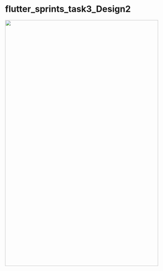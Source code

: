 # flutter_sprints_task3_Design2
<image src="https://user-images.githubusercontent.com/90774185/133452615-af7ddbe0-c6bc-4d5b-8b6c-e224bfe193bf.png" width="500" height="800">

